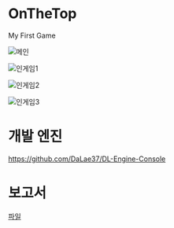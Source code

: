 # OnTheTop
My First Game

![메인]()

![인게임1]()

![인게임2]()

![인게임3]()

# 개발 엔진

https://github.com/DaLae37/DL-Engine-Console

# 보고서

[파일]()
